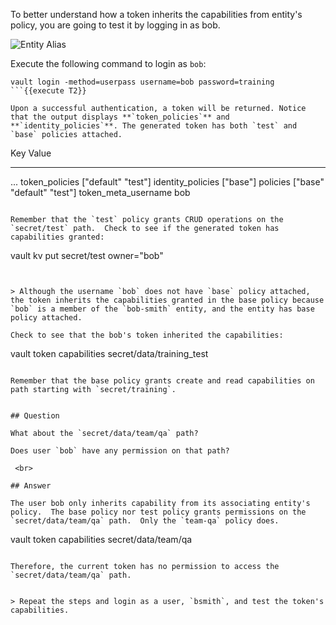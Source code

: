 To better understand how a token inherits the capabilities from entity's policy, you are going to test it by logging in as bob.

<img src="https://s3-us-west-1.amazonaws.com/education-yh/7-entity-2.png" alt="Entity Alias"/>


Execute the following command to login as `bob`:

```
vault login -method=userpass username=bob password=training
```{{execute T2}}

Upon a successful authentication, a token will be returned. Notice that the output displays **`token_policies`** and **`identity_policies`**. The generated token has both `test` and `base` policies attached.

```
Key                    Value
---                    -----
...
token_policies         ["default" "test"]
identity_policies      ["base"]
policies               ["base" "default" "test"]
token_meta_username    bob
```

Remember that the `test` policy grants CRUD operations on the `secret/test` path.  Check to see if the generated token has capabilities granted:

```
vault kv put secret/test owner="bob"
```{{execute T2}}


> Although the username `bob` does not have `base` policy attached, the token inherits the capabilities granted in the base policy because `bob` is a member of the `bob-smith` entity, and the entity has base policy attached.

Check to see that the bob's token inherited the capabilities:

```
vault token capabilities secret/data/training_test
```{{execute T2}}

Remember that the base policy grants create and read capabilities on path starting with `secret/training`.


## Question

What about the `secret/data/team/qa` path?

Does user `bob` have any permission on that path?

￼<br>

## Answer

The user bob only inherits capability from its associating entity's policy.  The base policy nor test policy grants permissions on the `secret/data/team/qa` path.  Only the `team-qa` policy does.

```
vault token capabilities secret/data/team/qa
```{{execute T2}}

Therefore, the current token has no permission to access the `secret/data/team/qa` path.


> Repeat the steps and login as a user, `bsmith`, and test the token's capabilities.
